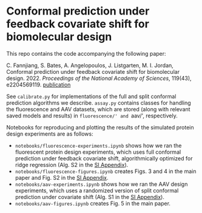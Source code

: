 # Conformal prediction under feedback covariate shift for biomolecular design
This repo contains the code accompanying the following paper:

C. Fannjiang, S. Bates, A. Angelopoulos, J. Listgarten, M. I. Jordan, Conformal prediction under feedback covariate shift for biomolecular design. 2022. *Proceedings of the National Academy of Sciences*, 119(43), e2204569119.
[publication](https://www.pnas.org/doi/10.1073/pnas.2204569119)

See `calibrate.py` for implementations of the full and split conformal prediction algorithms we describe. `assay.py` contains classes for handling the fluorescence and AAV datasets, which are stored (along with relevant saved models and results) in `fluorescence/' and `aav/', respectively.

Notebooks for reproducing and plotting the results of the simulated protein design experiments are as follows:
- `notebooks/fluorescence-experiments.ipynb` shows how we ran the fluorescent protein design experiments, which uses full conformal prediction under feedback covariate shift, algorithmically optimized for ridge regression (Alg. S2 in the [SI Appendix](https://www.pnas.org/doi/10.1073/pnas.2204569119#supplementary-materials)).
- `notebooks/fluorescence-figures.ipynb` creates Figs. 3 and 4 in the main paper and Fig. S2 in the [SI Appendix](https://www.pnas.org/doi/10.1073/pnas.2204569119#supplementary-materials).
- `notebooks/aav-experiments.ipynb` shows how we ran the AAV design experiments, which uses a randomized version of split conformal prediction under covariate shift (Alg. S1 in the [SI Appendix](https://www.pnas.org/doi/10.1073/pnas.2204569119#supplementary-materials)).
- `notebooks/aav-figures.ipynb` creates Fig. 5 in the main paper.

